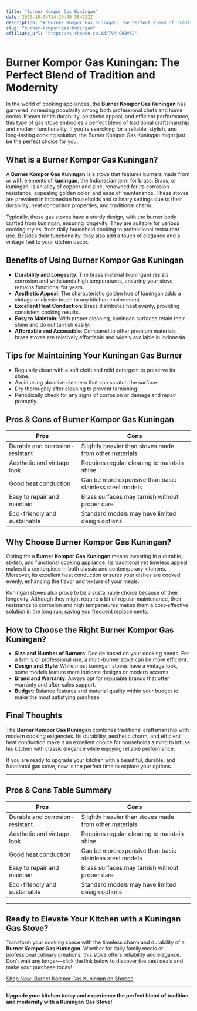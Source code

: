 ```yaml
---
title: "Burner Kompor Gas Kuningan"
date: 2025-10-04T14:26:48.584222Z
description: "# Burner Kompor Gas Kuningan: The Perfect Blend of Tradition and Modernity..."
slug: "burner-kompor-gas-kuningan"
affiliate_url: "https://s.shopee.co.id/7V44C68VX2"
---
```

# Burner Kompor Gas Kuningan: The Perfect Blend of Tradition and Modernity

In the world of cooking appliances, the **Burner Kompor Gas Kuningan** has garnered increasing popularity among both professional chefs and home cooks. Known for its durability, aesthetic appeal, and efficient performance, this type of gas stove embodies a perfect blend of traditional craftsmanship and modern functionality. If you're searching for a reliable, stylish, and long-lasting cooking solution, the Burner Kompor Gas Kuningan might just be the perfect choice for you.

## What is a Burner Kompor Gas Kuningan?

A **Burner Kompor Gas Kuningan** is a stove that features burners made from or with elements of **kuningan**, the Indonesian term for brass. Brass, or kuningan, is an alloy of copper and zinc, renowned for its corrosion resistance, appealing golden color, and ease of maintenance. These stoves are prevalent in Indonesian households and culinary settings due to their durability, heat conduction properties, and traditional charm.

Typically, these gas stoves have a sturdy design, with the burner body crafted from kuningan, ensuring longevity. They are suitable for various cooking styles, from daily household cooking to professional restaurant use. Besides their functionality, they also add a touch of elegance and a vintage feel to your kitchen decor.

## Benefits of Using Burner Kompor Gas Kuningan

- **Durability and Longevity**: The brass material (kuningan) resists corrosion and withstands high temperatures, ensuring your stove remains functional for years.
- **Aesthetic Appeal**: The characteristic golden hue of kuningan adds a vintage or classic touch to any kitchen environment.
- **Excellent Heat Conduction**: Brass distributes heat evenly, providing consistent cooking results.
- **Easy to Maintain**: With proper cleaning, kuningan surfaces retain their shine and do not tarnish easily.
- **Affordable and Accessible**: Compared to other premium materials, brass stoves are relatively affordable and widely available in Indonesia.

## Tips for Maintaining Your Kuningan Gas Burner

- Regularly clean with a soft cloth and mild detergent to preserve its shine.
- Avoid using abrasive cleaners that can scratch the surface.
- Dry thoroughly after cleaning to prevent tarnishing.
- Periodically check for any signs of corrosion or damage and repair promptly.

## Pros & Cons of Burner Kompor Gas Kuningan

| Pros                                         | Cons                                           |
|----------------------------------------------|------------------------------------------------|
| Durable and corrosion-resistant            | Slightly heavier than stoves made from other materials |
| Aesthetic and vintage look                  | Requires regular cleaning to maintain shine  |
| Good heat conduction                        | Can be more expensive than basic stainless steel models |
| Easy to repair and maintain                 | Brass surfaces may tarnish without proper care |
| Eco-friendly and sustainable               | Standard models may have limited design options |

## Why Choose Burner Kompor Gas Kuningan?

Opting for a **Burner Kompor Gas Kuningan** means investing in a durable, stylish, and functional cooking appliance. Its traditional yet timeless appeal makes it a centerpiece in both classic and contemporary kitchens. Moreover, its excellent heat conduction ensures your dishes are cooked evenly, enhancing the flavor and texture of your meals.

Kuningan stoves also prove to be a sustainable choice because of their longevity. Although they might require a bit of regular maintenance, their resistance to corrosion and high temperatures makes them a cost-effective solution in the long run, saving you frequent replacements.

## How to Choose the Right Burner Kompor Gas Kuningan?

- **Size and Number of Burners**: Decide based on your cooking needs. For a family or professional use, a multi-burner stove can be more efficient.
- **Design and Style**: While most kuningan stoves have a vintage look, some models feature more intricate designs or modern accents.
- **Brand and Warranty**: Always opt for reputable brands that offer warranty and after-sales support.
- **Budget**: Balance features and material quality within your budget to make the most satisfying purchase.

## Final Thoughts

The **Burner Kompor Gas Kuningan** combines traditional craftsmanship with modern cooking exigencies. Its durability, aesthetic charm, and efficient heat conduction make it an excellent choice for households aiming to infuse his kitchen with classic elegance while enjoying reliable performance.

If you are ready to upgrade your kitchen with a beautiful, durable, and functional gas stove, now is the perfect time to explore your options.

---

## Pros & Cons Table Summary

| Pros                                         | Cons                                           |
|----------------------------------------------|------------------------------------------------|
| Durable and corrosion-resistant            | Slightly heavier than stoves made from other materials |
| Aesthetic and vintage look                  | Requires regular cleaning to maintain shine  |
| Good heat conduction                        | Can be more expensive than basic stainless steel models |
| Easy to repair and maintain                 | Brass surfaces may tarnish without proper care |
| Eco-friendly and sustainable               | Standard models may have limited design options |

---

## Ready to Elevate Your Kitchen with a Kuningan Gas Stove?

Transform your cooking space with the timeless charm and durability of a **Burner Kompor Gas Kuningan**. Whether for daily family meals or professional culinary creations, this stove offers reliability and elegance. Don’t wait any longer—click the link below to discover the best deals and make your purchase today!

[Shop Now: Burner Kompor Gas Kuningan on Shopee](https://s.shopee.co.id/7V44C68VX2)

---

**Upgrade your kitchen today and experience the perfect blend of tradition and modernity with a Kuningan Gas Stove!**